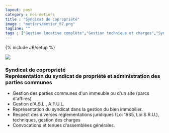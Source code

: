 ```yaml
---
layout: post
category : nos-metiers
title : "Syndicat de copropriété"
image : "metiers/metier_07.png"
tagline: ""
tags : ["Gestion locative complète","Gestion technique et charges","Syndicat de copropriété","Gestion d'entrepôts"]
---
```

{% include JB/setup %}
<div class="row">
    <div class="col-md-12 col-lg-12">
        <img src="{{ ASSET_PATH }}/metiers/img/gestion_technique.jpg" class="img-responsive">
    </div>
    <div class="col-md-12 col-lg-12 text-center">
    <p>
      <h3>Syndicat de copropriété<br/>
          Représentation du syndicat de propriété et administration des parties communes</h3>
    <ul>
      <li>Gestion des parties communes d'un immeuble ou d'un site (parcs d'affires)</li>
      <li>Gestion d'A.S.L., A.F.U.L.</li>
      <li>Représentation du syndicat dans la gestion du bien immobilier.</li>
      <li>Respect des diverses règlementations juridiques (Loi 1965, Loi S.R.U.), techniques, gestion des charges</li>
      <li>Convocations et tenues d'assemblées générales.</li>
    </ul>
    </p>
</div>
